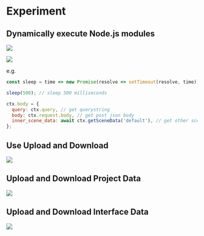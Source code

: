 # Experiment

## Dynamically execute Node.js modules

![](/macaca-datahub/assets/datahub-js-run-en.png)

![](/macaca-datahub/assets/datahub-js-run-code-en.png)

e.g.

```javascript
const sleep = time => new Promise(resolve => setTimeout(resolve, time));

sleep(500); // sleep 500 milliseconds

ctx.body = {
  query: ctx.query, // get querystring
  body: ctx.request.body, // get post json body
  inner_scene_data: await ctx.getSceneData('default'), // get other scene data
};
```

## Use Upload and Download

![](/macaca-datahub/assets/1556086650491-f5126b12-7da6-4cef-9674-cff5f8fee43a.png)

## Upload and Download Project Data

![](/macaca-datahub/assets/1556086662394-c6301e41-61c9-474f-8eab-929550558e68.png)

## Upload and Download Interface Data

![](/macaca-datahub/assets/1556086685982-66cefd2e-b5da-4835-88d0-d095313883f2.png)
